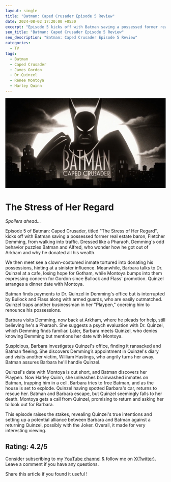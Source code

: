 ```yaml
---
layout: single
title: "Batman: Caped Crusader Episode 5 Review"
date: 2024-08-02 17:20:00 +0530
excerpt: "Episode 5 kicks off with Batman saving a possessed former real estate baron, Fletcher Demming, from walking into traffic."
seo_title: "Batman: Caped Crusader Episode 5 Review"
seo_description: "Batman: Caped Crusader Episode 5 Review"
categories:
  - TV
tags:
  - Batman
  - Caped Crusader
  - James Gordon
  - Dr.Quinzel
  - Renee Montoya
  - Harley Quinn
---
```


![image](/assets/images/batman-caped-crusader/batman-cc.png)

# The Stress of Her Regard

*Spoilers ahead...*  

Episode 5 of Batman: Caped Crusader, titled "The Stress of Her Regard",  kicks off with Batman saving a possessed former real estate baron, Fletcher Demming, from walking into traffic. Dressed like a Pharaoh, Demming's odd behavior puzzles Batman and Alfred, who wonder how he got out of Arkham and why he donated all his wealth.

We then meet see a clown-costumed inmate tortured into donating his possessions, hinting at a sinister influence. Meanwhile, Barbara talks to Dr. Quinzel at a cafe, losing hope for Gotham, while Montoya bumps into them expressing concern for Gordon since Bullock and Flass' promotion. Quinzel arranges a dinner date with Montoya.

Batman finds payments to Dr. Quinzel in Demming's office but is interrupted by Bullock and Flass along with armed guards, who are easily outmatched. Quinzel traps another businessman in her "Playpen," coercing him to renounce his possessions.

Barbara visits Demming, now back at Arkham, where he pleads for help, still believing he's a Pharaoh. She suggests a psych evaluation with Dr. Quinzel, which Demming finds familiar. Later, Barbara meets Quinzel, who denies knowing Demming but mentions her date with Montoya.

Suspicious, Barbara investigates Quinzel's office, finding it ransacked and Batman fleeing. She discovers Demming’s appointment in Quinzel's diary and visits another victim, William Hastings, who angrily turns her away. Batman assures Barbara he'll handle Quinzel.

Quinzel's date with Montoya is cut short, and Batman discovers her Playpen. Now Harley Quinn, she unleashes brainwashed inmates on Batman, trapping him in a cell. Barbara tries to free Batman, and as the house is set to explode. Quinzel having spotted Barbara's car, returns to rescue her. Batman and Barbara escape, but Quinzel seemingly falls to her death. Montoya gets a call from Quinzel, promising to return and asking her to look out for Barbara.

This episode raises the stakes, revealing Quinzel's true intentions and setting up a potential alliance between Barbara and Batman against a returning Quinzel, possibly with the Joker. Overall, it made for very interesting viewing.

Rating: 4.2/5
---
Consider subscribing to my [YouTube channel](https://www.youtube.com/@swiftodyssey?sub_confirmation=1) & follow me on [X(Twitter)](https://twitter.com/swift_odyssey). Leave a comment if you have any questions. 

Share this article if you found it useful !
